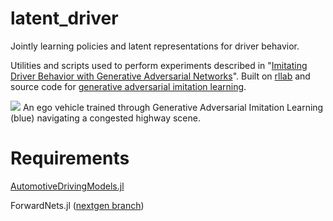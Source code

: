 # latent_driver
Jointly learning policies and latent representations for driver behavior.


Utilities and scripts used to perform experiments described in "[Imitating Driver Behavior with Generative Adversarial Networks](https://arxiv.org/abs/1701.06699)". Built on [rllab](https://github.com/openai/rllab) and source code for [generative adversarial imitation learning](https://github.com/openai/imitation.git).


![](https://github.com/sisl/gail-driver/blob/master/gifs/congested.gif?raw=true)
An ego vehicle trained through Generative Adversarial Imitation Learning (blue) navigating a congested highway scene.

# Requirements
[AutomotiveDrivingModels.jl](https://github.com/tawheeler/AutomotiveDrivingModels.jl)

ForwardNets.jl ([nextgen branch](https://github.com/tawheeler/ForwardNets.jl/tree/nextgen))
